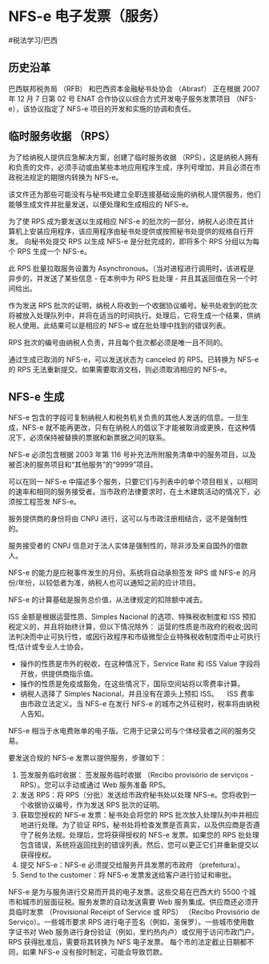 # NFS-e 电子发票（服务）
#税法学习/巴西
## 历史沿革
巴西联邦税务局 （RFB） 和巴西资本金融秘书处协会 （Abrasf） 正在根据 2007 年 12 月 7 日第 02 号 ENAT 合作协议以综合方式开发电子服务发票项目 （NFS-e），该协议指定了 NFS-e 项目的开发和实施的协调和责任。
## 临时服务收据 （RPS）
为了给纳税人提供应急解决方案，创建了临时服务收据 （RPS），这是纳税人拥有和负责的文件，必须手动或由某些本地应用程序生成，序列号增加，并且必须在市政税法规定的期限内转换为 NFS-e。

该文件还为那些可能没有与秘书处建立全职连接基础设施的纳税人提供服务，他们能够生成文件并批量发送，以便处理和生成相应的 NFS-e。

为了使 RPS 成为要发送以生成相应 NFS-e 的批次的一部分，纳税人必须在其计算机上安装应用程序，该应用程序由秘书处提供或按照秘书处提供的规格自行开发。
向秘书处提交 RPS 以生成 NFS-e 是分批完成的，即将多个 RPS 分组以为每个 RPS 生成一个 NFS-e。

此 RPS 批量拉取服务设置为 Asynchronous。（当对进程进行调用时，该进程是异步的，并发送了某些信息 - 在本例中为 RPS 批处理 - 并且其返回值在另一个时间给出。

作为发送 RPS 批次的证明，纳税人将收到一个收据协议编号。秘书处收到的批次将被放入处理队列中，并将在适当的时间执行。处理后，它将生成一个结果，供纳税人使用。此结果可以是相应的 NFS-e 或在批处理中找到的错误列表。

RPS 批次的编号由纳税人负责，并且每个批次都必须是唯一且不同的。

通过生成已取消的 NFS-e，可以发送状态为 canceled 的 RPS。已转换为 NFS-e 的 RPS 无法重新提交。如果需要取消文档，则必须取消相应的 NFS-e。

## NFS-e 生成
NFS-e 包含的字段可复制纳税人和税务机关负责的其他人发送的信息。一旦生成，NFS-e 就不能再更改，只有在纳税人的倡议下才能被取消或更换，在这种情况下，必须保持被替换的票据和新票据之间的联系。

NFS-e 必须包含根据 2003 年第 116 号补充法所附服务清单中的服务项目，以及被否决的服务项目和“其他服务”的“9999”项目。

可以在同一 NFS-e 中描述多个服务，只要它们与列表中的单个项目相关，以相同的速率和相同的服务接受者。当市政府法律要求时，在土木建筑活动的情况下，必须按工程签发 NFS-e。

服务提供商的身份将由 CNPJ 进行，这可以与市政注册相结合，这不是强制性的。

服务接受者的 CNPJ 信息对于法人实体是强制性的，除非涉及来自国外的借款人。

NFS-e 的能力是应税事件发生的月份。系统将自动承担签发 RPS 或 NFS-e 的月份/年份，以较低者为准，纳税人也可以通知之前的应计项目。

NFS-e 的计算基础是服务总价值，从法律规定的扣除额中减去。

ISS 金额是根据运营性质、Simples Nacional 的选项、特殊税收制度和 ISS 预扣税定义的，并且将始终计算，但以下情况除外：
运营的性质是市政府的税收;因司法判决而中止可执行性，或因行政程序和市级微型企业特殊税收制度而中止可执行性;估计或专业人士协会。

* 操作的性质是市外的税收，在这种情况下，Service Rate 和 ISS Value 字段将开放，供提供商指示值。
* 操作的性质是免疫或豁免，在这些情况下，国际空间站将以零费率计算。
* 纳税人选择了 Simples Nacional，并且没有在源头上预扣 ISS。
⠀
ISS 费率由市政立法定义。当 NFS-e 在发行 NFS-e 的城市之外征税时，税率将由纳税人告知。

NFS-e 相当于水电费账单的电子版。它用于记录公司与个体经营者之间的服务交易。

要发送合规的 NFS-e 发票以提供服务，步骤如下：
1. 签发服务临时收据： 签发服务临时收据 （Recibo provisório de serviços - RPS）。您可以手动或通过 Web 服务准备 RPS。
2. 发送 RPS：将 RPS（分批）发送给市政府秘书处以处理 NFS-e。您将收到一个收据协议编号，作为发送 RPS 批次的证明。
3. 获取您授权的 NFS-e 发票：秘书处会将您的 RPS 批次放入处理队列中并相应地进行处理。为了验证 RPS，秘书处将检查发票是否真实，以及供应商是否遵守了税务法规。处理后，您将获得授权的 NFS-e 发票。如果您的 RPS 批处理包含错误，系统将返回找到的错误列表。然后，您可以更正它们并重新提交以获得授权。
4. 提交 NFS-e：NFS-e 必须提交给服务开具发票的市政府 （prefeitura）。
5. Send to the customer：将 NFS-e 发票发送给客户进行验证和审批。

NFS-e 是为与服务进行交易而开具的电子发票。这些交易在巴西大约 5500 个城市和城市的层面征税。服务发票的自动发送需要 Web 服务集成。供应商还必须开具临时发票 （Provisional Receipt of Service 或 RPS） （Recibo Provisório de Serviço）。一些城市要求 RPS 进行电子签名（例如，圣保罗）。一些城市使用数字证书对 Web 服务进行身份验证（例如，里约热内卢）或仅用于访问市政门户。RPS 获得批准后，需要将其转换为 NFS 电子发票。
每个市的法定截止日期都不同，如果 NFS-e 没有按时制定，可能会导致罚款。